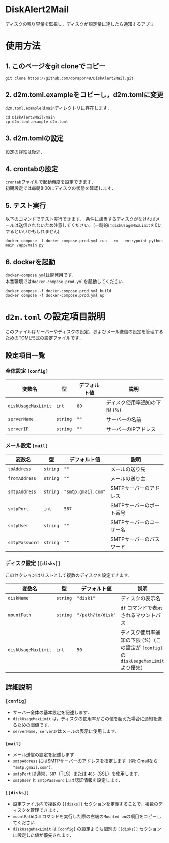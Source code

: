 # DiskAlert2Mail
ディスクの残り容量を監視し，ディスクが規定量に達したら通知するアプリ

# 使用方法
## 1. このページをgit cloneでコピー
```command
git clone https://github.com/dorapon48/DiskAlert2Mail.git
```

## 2. d2m.toml.exampleをコピーし，d2m.tomlに変更
`d2m.toml.example`は`main`ディレクトリに存在します．
```command
cd DiskAlert2Mail/main
cp d2m.toml.example d2m.toml
```

## 3. d2m.tomlの設定
設定の詳細は後述．

## 4. crontabの設定
`crontab`ファイルで起動頻度を設定できます．<br>
初期設定では毎朝8:00にディスクの状態を確認します．

## 5. テスト実行
以下のコマンドでテスト実行できます．
条件に該当するディスクがなければメールは送信されないため注意してください．(一時的に`diskUsageMaxLimit`を0にするといいかもしれません)
```command
docker compose -f docker-compose.prod.yml run --rm --entrypoint python main /app/main.py
```

## 6. dockerを起動
`docker-compose.yml`は開発用です．<br>
本番環境では`docker-compose.prod.yml`を起動してください．
```command
docker compose -f docker-compose.prod.yml build
docker compose -f docker-compose.prod.yml up
```

# `d2m.toml` の設定項目説明
このファイルはサーバーやディスクの設定，およびメール送信の設定を管理するためのTOML形式の設定ファイルです．

## **設定項目一覧**

### **全体設定 `[config]`**
| 変数名                | 型       | デフォルト値 | 説明 |
|----------------------|---------|-------------|-----------------------------------|
| `diskUsageMaxLimit` | `int` | `80`        | ディスク使用率通知の下限 (%)       |
| `serverName`        | `string`  | `""`        | サーバーの名前                    |
| `serverIP`         | `string`  | `""`        | サーバーのIPアドレス               |

### **メール設定 `[mail]`**
| 変数名         | 型       | デフォルト値       | 説明 |
|---------------|---------|------------------|--------------------------------------|
| `toAddress`   | `string`  | `""`             | メールの送り先                        |
| `fromAddress` | `string`  | `""`             | メールの送り主                        |
| `smtpAddress` | `string`  | `"smtp.gmail.com"` | SMTPサーバーのアドレス                |
| `smtpPort`    | `int` | `587`            | SMTPサーバーのポート番号              |
| `smtpUser`    | `string`  | `""`             | SMTPサーバーのユーザー名              |
| `smtpPassword`| `string`  | `""`             | SMTPサーバーのパスワード              |

### **ディスク設定 `[[disks]]`**
このセクションはリストとして複数のディスクを設定できます．

| 変数名               | 型       | デフォルト値      | 説明 |
|---------------------|---------|-----------------|----------------------------------------|
| `diskName`         | `string`  | `"disk1"`       | ディスクの表示名                         |
| `mountPath`        | `string`  | `"/path/to/disk"` | `df` コマンドで表示されるマウントパス   |
| `diskUsageMaxLimit`| `int` | `50`           | ディスク使用率通知の下限 (%)（この設定が `[config]` の `diskUsageMaxLimit` より優先） |

## **詳細説明**

### `[config]`
- サーバー全体の基本設定を記述します．
- `diskUsageMaxLimit` は，ディスクの使用率がこの値を超えた場合に通知を送るための閾値です．
- `serverName`，`serverIP`はメールの表示に使用します．

### `[mail]`
- メール送信の設定を記述します．
- `smtpAddress` にはSMTPサーバーのアドレスを指定します（例: Gmailなら `"smtp.gmail.com"`）．
- `smtpPort` は通常，`587`（TLS）または `465`（SSL）を使用します．
- `smtpUser` と `smtpPassword` には認証情報を設定します．

### `[[disks]]`
- 設定ファイル内で複数の `[[disks]]` セクションを定義することで，複数のディスクを管理できます．
- `mountPath`は`df`コマンドを実行した際の右端の`Mounted on`の項目をコピーしてください．
- `diskUsageMaxLimit` は `[config]` の設定よりも個別の `[[disks]]` セクションに設定した値が優先されます．
